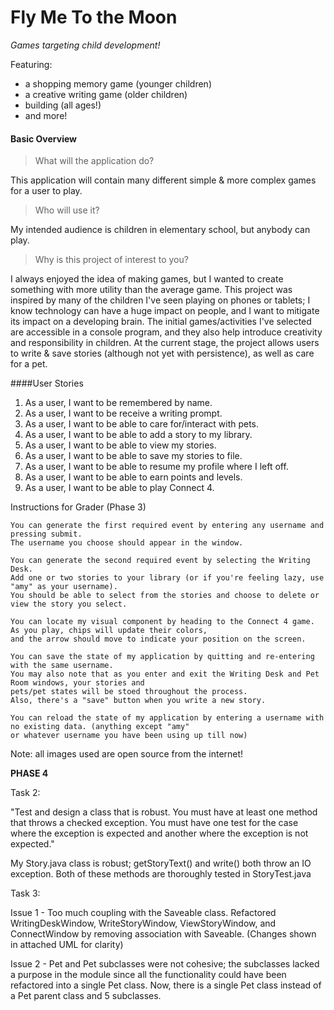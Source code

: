 # Fly Me To the Moon

*Games targeting child development!*

Featuring:
- a shopping memory game (younger children)
- a creative writing game (older children)
- building (all ages!)
- and more!

#### Basic Overview

> What will the application do? 
>
This application will contain many different simple & more complex games for a user to play.

> Who will use it?

My intended audience is children in elementary school, but anybody can play.

>   Why is this project of interest to you?

I always enjoyed the idea of making games, but I wanted to create something with more utility than the average game.
This project was inspired by many of the children I've seen playing on phones or tablets; I know technology can have a
huge impact on people, and I want to mitigate its impact on a developing brain.
The initial games/activities I've selected are accessible in a console program, and they also help 
introduce creativity and responsibility in children.
At the current stage, the project allows users to write & save stories (although not yet with persistence),
as well as care for a pet.


####User Stories
1. As a user, I want to be remembered by name.
2. As a user, I want to be receive a writing prompt.
3. As a user, I want to be able to care for/interact with pets.
5. As a user, I want to be able to add a story to my library.
4. As a user, I want to be able to view my stories.
6. As a user, I want to be able to save my stories to file.
7. As a user, I want to be able to resume my profile where I left off.
8. As a user, I want to be able to earn points and levels.
9. As a user, I want to be able to play Connect 4.

Instructions for Grader (Phase 3)

    You can generate the first required event by entering any username and pressing submit.
    The username you choose should appear in the window.
    
    You can generate the second required event by selecting the Writing Desk.
    Add one or two stories to your library (or if you're feeling lazy, use "amy" as your username).
    You should be able to select from the stories and choose to delete or view the story you select.
    
    You can locate my visual component by heading to the Connect 4 game. As you play, chips will update their colors,
    and the arrow should move to indicate your position on the screen.
    
    You can save the state of my application by quitting and re-entering with the same username.
    You may also note that as you enter and exit the Writing Desk and Pet Room windows, your stories and 
    pets/pet states will be stoed throughout the process. 
    Also, there's a "save" button when you write a new story.
    
    You can reload the state of my application by entering a username with no existing data. (anything except "amy"
    or whatever username you have been using up till now)
    
    
Note: all images used are open source from the internet!

**PHASE 4**

Task 2:

"Test and design a class that is robust.  You must have at least one method that throws a checked exception.
  You must have one test for the case where the exception is expected and another where the exception is not expected."

My Story.java class is robust; getStoryText() and write() both throw an IO exception.
Both of these methods are thoroughly tested in StoryTest.java

Task 3:

Issue 1 - Too much coupling with the Saveable class. Refactored WritingDeskWindow,
WriteStoryWindow, ViewStoryWindow, and ConnectWindow by removing association with Saveable.
(Changes shown in attached UML for clarity)

Issue 2 - Pet and Pet subclasses were not cohesive; the subclasses lacked a purpose in the module since
all the functionality could have been refactored into a single Pet class. Now, there is a single Pet class instead of a
Pet parent class and 5 subclasses.
